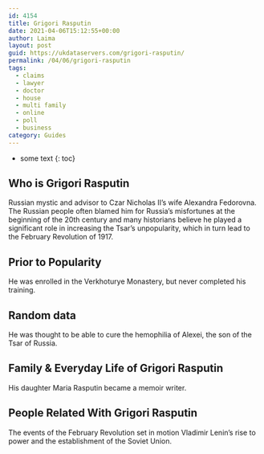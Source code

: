 ```yaml
---
id: 4154
title: Grigori Rasputin
date: 2021-04-06T15:12:55+00:00
author: Laima
layout: post
guid: https://ukdataservers.com/grigori-rasputin/
permalink: /04/06/grigori-rasputin
tags:
  - claims
  - lawyer
  - doctor
  - house
  - multi family
  - online
  - poll
  - business
category: Guides
---
```


* some text
{: toc}


## Who is Grigori Rasputin
                  
                  
                  
Russian mystic and advisor to Czar Nicholas II&#8217;s wife Alexandra Fedorovna. The Russian people often blamed him for Russia&#8217;s misfortunes at the beginning of the 20th century and many historians believe he played a significant role in increasing the Tsar&#8217;s unpopularity, which in turn lead to the February Revolution of 1917.
                  
              
            
              
            
                
                
                
## Prior to Popularity
                  
                  
                  
He was enrolled in the Verkhoturye Monastery, but never completed his training.
                  
              
            
              
            
                
                
                
## Random data
                  
                  
                  
He was thought to be able to cure the hemophilia of Alexei, the son of the Tsar of Russia.
                  
              
            
              
            
                
                
                
## Family & Everyday Life of Grigori Rasputin
                  
                  
                  
His daughter Maria Rasputin became a memoir writer.
                  
              
            
              
            
                
                
                
## People Related With Grigori Rasputin
                  
                  
                  
The events of the February Revolution set in motion Vladimir Lenin&#8217;s rise to power and the establishment of the Soviet Union.
                  
              
            
              
            
                
              
            
              
              
            
            
              
            
          
          
          